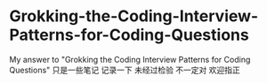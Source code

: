 # Grokking-the-Coding-Interview-Patterns-for-Coding-Questions
My answer to "Grokking the Coding Interview Patterns for Coding Questions"
只是一些笔记 记录一下 未经过检验 不一定对 欢迎指正
